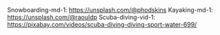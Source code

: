 Snowboarding-md-1: https://unsplash.com/@phodskins
Kayaking-md-1: https://unsplash.com/@raouldp
Scuba-diving-vid-1: https://pixabay.com/videos/scuba-diving-diving-sport-water-699/